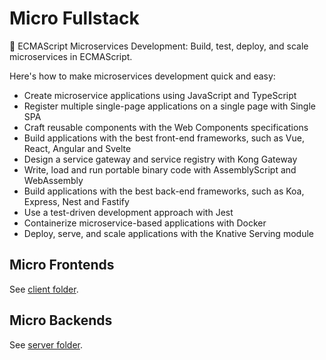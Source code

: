 # Micro Fullstack

:maple_leaf: ECMAScript Microservices Development: Build, test, deploy, and scale microservices in ECMAScript.

Here's how to make microservices development quick and easy:

- Create microservice applications using JavaScript and TypeScript
- Register multiple single-page applications on a single page with Single SPA
- Craft reusable components with the Web Components specifications
- Build applications with the best front-end frameworks, such as Vue, React, Angular and Svelte
- Design a service gateway and service registry with Kong Gateway
- Write, load and run portable binary code with AssemblyScript and WebAssembly
- Build applications with the best back-end frameworks, such as Koa, Express, Nest and Fastify
- Use a test-driven development approach with Jest
- Containerize microservice-based applications with Docker
- Deploy, serve, and scale applications with the Knative Serving module

## Micro Frontends

See [client folder](./client).

## Micro Backends

See [server folder](./server).
